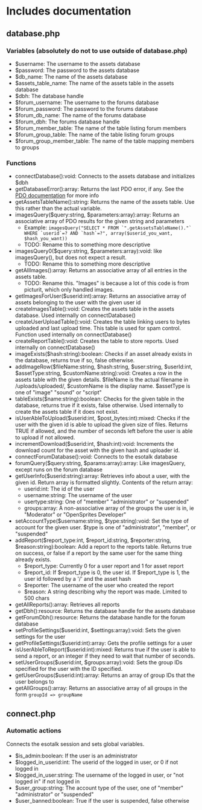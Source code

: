 # Includes documentation #
## database.php ##
### Variables (absolutely do not to use outside of database.php) ###
 - $username: The username to the assets database
 - $password: The password to the assets database
 - $db_name: The name of the assets database
 - $assets_table_name: The name of the assets table in the assets database
 - $dbh: The database handle
 - $forum_username: The username to the forums database
 - $forum_password: The password to the forums database
 - $forum_db_name: The name of the forums database
 - $forum_dbh: The forums database handle
 - $forum_member_table: The name of the table listing forum members
 - $forum_group_table: The name of the table listing forum groups
 - $forum_group_member_table: The name of the table mapping members to groups

### Functions ###
 - connectDatabase():void: Connects to the assets database and initializes $dbh
 - getDatabaseError():array: Returns the last PDO error, if any. See the [PDO documentation](http://php.net/manual/en/pdo.errorinfo.php) for more info
 - getAssetsTableName():string: Returns the name of the assets table. Use this rather than the actual variable.
 - imagesQuery($query:string, $parameters:array):array: Returns an associative array of PDO results for the given string and parameters
   - Example: ```imagesQuery("SELECT * FROM `".getAssetsTableName()."` WHERE `userid`=? AND `hash`=?", array($userid_you_want, $hash_you_want))```
   - TODO: Rename this to something more descriptive
 - imagesQuery0($query:string, $parameters:array):void: like imagesQuery(), but does not expect a result.
   - TODO: Rename this to something more descriptive
 - getAllImages():array: Returns an associative array of all entries in the assets table.
   - TODO: Rename this. "Images" is because a lot of this code is from picturit, which only handled images.
 - getImagesForUser($userid:int):array: Returns an associative array of assets belonging to the user with the given user id
 - createImagesTable():void: Creates the assets table in the assets database. Used internally on connectDatabase()
 - createUserUploadTable():void: Creates the table linking users to bytes uploaded and last upload time. This table is used for spam control. Function used internally on connectDatabase()
 - createReportTable():void: Creates the table to store reports. Used internally on connectDatabase()
 - imageExists($hash:string):boolean: Checks if an asset already exists in the database, returns true if so, false otherwise.
 - addImageRow($fileName:string, $hash:string, $user:string, $userId:int, $assetType:string, $customName:string):void: Creates a row in the assets table with the given details. $fileName is the actual filename in /uploads/uploaded/, $customName is the display name. $assetType is one of "image" "sound" or "script"
 - tableExists($name:string):boolean: Checks for the given table in the database, returns true if it exists, false otherwise. Used internally to create the assets table if it does not exist.
 - isUserAbleToUpload($userid:int, $post_bytes:int):mixed: Checks if the user with the given id is able to upload the given size of files. Returns TRUE if allowed, and the number of seconds left before the user is able to upload if not allowed.
 - incrementDownload($userid:int, $hash:int):void: Increments the download count for the asset with the given hash and uploader id.
 - connectForumDatabase():void: Connects to the esotalk database
 - forumQuery($query:string, $params:array):array: Like imagesQuery, except runs on the forum database
 - getUserInfo($userid:string):array: Retrieves info about a user, with the given id. Return array is formatted slightly. Contents of the return array:
   - userid:int: The id of the user
   - username:string: The username of the user
   - usertype:string: One of "member" "administrator" or "suspended"
   - groups:array: A non-associative array of the groups the user is in, ie "Moderator" or "OpenSprites Developer"
 - setAccountType($username:string, $type:string):void: Set the type of account for the given user. $type is one of "administrator", "member", or "suspended"
 - addReport($report_type:int, $report_id:string, $reporter:string, $reason:string):boolean: Add a report to the reports table. Returns true on success, or false if a report by the same user for the same thing already exists.
   - $report_type: Currently 0 for a user report and 1 for asset report
   - $report_id: If $report_type is 0, the user id. If $report_type is 1, the user id followed by a '/' and the asset hash
   - $reporter: The username of the user who created the report
   - $reason: A string describing why the report was made. Limited to 500 chars
 - getAllReports():array: Retrieves all reports
 - getDbh():resource: Returns the database handle for the assets database
 - getForumDbh():resource: Returns the database handle for the forum database
 - setProfileSettings($userid:int, $settings:array):void: Sets the given settings for the user
 - getProfileSettings($userid:int):array: Gets the profile settings for a user
 - isUserAbleToReport($userid:int):mixed: Returns true if the user is able to send a report, or an integer if they need to wait that number of seconds.
 - setUserGroups($userid:int, $groups:array):void: Sets the group IDs specified for the user with the ID specified.
 - getUserGroups($userid:int):array: Returns an array of group IDs that the user belongs to
 - getAllGroups():array: Returns an associative array of all groups in the form `groupId => groupName`
 
## connect.php ##
### Automatic actions ###
Connects the esotalk session and sets global variables.
 - $is_admin:boolean: If the user is an administrator
 - $logged_in_userid:int: The userid of the logged in user, or 0 if not logged in
 - $logged_in_user:string: The username of the logged in user, or "not logged in" if not logged in
 - $user_group:string: The account type of the user, one of "member" "administrator" or "suspended"
 - $user_banned:boolean: True if the user is suspended, false otherwise
